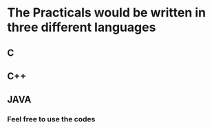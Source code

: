 # The Practicals would be written in three different languages
## C
## C++
## JAVA
### Feel free to use the codes
